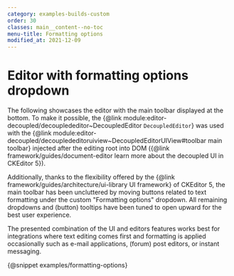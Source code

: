 ```yaml
---
category: examples-builds-custom
order: 30
classes: main__content--no-toc
menu-title: Formatting options
modified_at: 2021-12-09
---
```


# Editor with formatting options dropdown

The following showcases the editor with the main toolbar displayed at the bottom. To make it possible, the {@link module:editor-decoupled/decouplededitor~DecoupledEditor `DecoupledEditor`} was used with the {@link module:editor-decoupled/decouplededitoruiview~DecoupledEditorUIView#toolbar main toolbar} injected after the editing root into DOM ({@link framework/guides/document-editor learn more about the decoupled UI in CKEditor 5}).

Additionally, thanks to the flexibility offered by the {@link framework/guides/architecture/ui-library UI framework} of CKEditor 5, the main toolbar has been uncluttered by moving buttons related to text formatting under the custom "Formatting options" dropdown. All remaining dropdowns and (button) tooltips have been tuned to open upward for the best user experience.

The presented combination of the UI and editors features works best for integrations where text editing comes first and formatting is applied occasionally such as e-mail applications, (forum) post editors, or instant messaging.

{@snippet examples/formatting-options}
